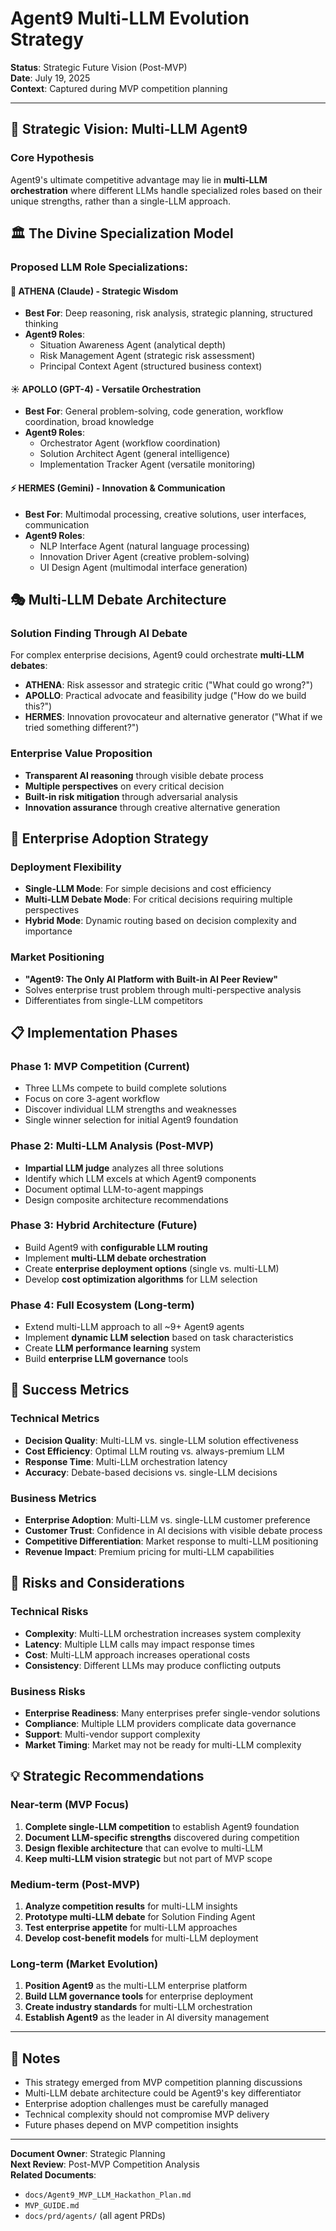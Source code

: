 # Agent9 Multi-LLM Evolution Strategy

**Status**: Strategic Future Vision (Post-MVP)  
**Date**: July 19, 2025  
**Context**: Captured during MVP competition planning  

---

## 🎯 **Strategic Vision: Multi-LLM Agent9**

### **Core Hypothesis**
Agent9's ultimate competitive advantage may lie in **multi-LLM orchestration** where different LLMs handle specialized roles based on their unique strengths, rather than a single-LLM approach.

## 🏛️ **The Divine Specialization Model**

### **Proposed LLM Role Specializations:**

#### **🦉 ATHENA (Claude) - Strategic Wisdom**
- **Best For**: Deep reasoning, risk analysis, strategic planning, structured thinking
- **Agent9 Roles**: 
  - Situation Awareness Agent (analytical depth)
  - Risk Management Agent (strategic risk assessment)
  - Principal Context Agent (structured business context)

#### **☀️ APOLLO (GPT-4) - Versatile Orchestration**
- **Best For**: General problem-solving, code generation, workflow coordination, broad knowledge
- **Agent9 Roles**:
  - Orchestrator Agent (workflow coordination)
  - Solution Architect Agent (general intelligence)
  - Implementation Tracker Agent (versatile monitoring)

#### **⚡ HERMES (Gemini) - Innovation & Communication**
- **Best For**: Multimodal processing, creative solutions, user interfaces, communication
- **Agent9 Roles**:
  - NLP Interface Agent (natural language processing)
  - Innovation Driver Agent (creative problem-solving)
  - UI Design Agent (multimodal interface generation)

## 🎭 **Multi-LLM Debate Architecture**

### **Solution Finding Through AI Debate**
For complex enterprise decisions, Agent9 could orchestrate **multi-LLM debates**:

- **ATHENA**: Risk assessor and strategic critic ("What could go wrong?")
- **APOLLO**: Practical advocate and feasibility judge ("How do we build this?")
- **HERMES**: Innovation provocateur and alternative generator ("What if we tried something different?")

### **Enterprise Value Proposition**
- **Transparent AI reasoning** through visible debate process
- **Multiple perspectives** on every critical decision
- **Built-in risk mitigation** through adversarial analysis
- **Innovation assurance** through creative alternative generation

## 🏢 **Enterprise Adoption Strategy**

### **Deployment Flexibility**
- **Single-LLM Mode**: For simple decisions and cost efficiency
- **Multi-LLM Debate Mode**: For critical decisions requiring multiple perspectives
- **Hybrid Mode**: Dynamic routing based on decision complexity and importance

### **Market Positioning**
- **"Agent9: The Only AI Platform with Built-in AI Peer Review"**
- Solves enterprise trust problem through multi-perspective analysis
- Differentiates from single-LLM competitors

## 📋 **Implementation Phases**

### **Phase 1: MVP Competition (Current)**
- Three LLMs compete to build complete solutions
- Focus on core 3-agent workflow
- Discover individual LLM strengths and weaknesses
- Single winner selection for initial Agent9 foundation

### **Phase 2: Multi-LLM Analysis (Post-MVP)**
- **Impartial LLM judge** analyzes all three solutions
- Identify which LLM excels at which Agent9 components
- Document optimal LLM-to-agent mappings
- Design composite architecture recommendations

### **Phase 3: Hybrid Architecture (Future)**
- Build Agent9 with **configurable LLM routing**
- Implement **multi-LLM debate orchestration**
- Create **enterprise deployment options** (single vs. multi-LLM)
- Develop **cost optimization algorithms** for LLM selection

### **Phase 4: Full Ecosystem (Long-term)**
- Extend multi-LLM approach to all ~9+ Agent9 agents
- Implement **dynamic LLM selection** based on task characteristics
- Create **LLM performance learning** system
- Build **enterprise LLM governance** tools

## 🎯 **Success Metrics**

### **Technical Metrics**
- **Decision Quality**: Multi-LLM vs. single-LLM solution effectiveness
- **Cost Efficiency**: Optimal LLM routing vs. always-premium LLM
- **Response Time**: Multi-LLM orchestration latency
- **Accuracy**: Debate-based decisions vs. single-LLM decisions

### **Business Metrics**
- **Enterprise Adoption**: Multi-LLM vs. single-LLM customer preference
- **Customer Trust**: Confidence in AI decisions with visible debate process
- **Competitive Differentiation**: Market response to multi-LLM positioning
- **Revenue Impact**: Premium pricing for multi-LLM capabilities

## 🚨 **Risks and Considerations**

### **Technical Risks**
- **Complexity**: Multi-LLM orchestration increases system complexity
- **Latency**: Multiple LLM calls may impact response times
- **Cost**: Multi-LLM approach increases operational costs
- **Consistency**: Different LLMs may produce conflicting outputs

### **Business Risks**
- **Enterprise Readiness**: Many enterprises prefer single-vendor solutions
- **Compliance**: Multiple LLM providers complicate data governance
- **Support**: Multi-vendor support complexity
- **Market Timing**: Market may not be ready for multi-LLM complexity

## 💡 **Strategic Recommendations**

### **Near-term (MVP Focus)**
1. **Complete single-LLM competition** to establish Agent9 foundation
2. **Document LLM-specific strengths** discovered during competition
3. **Design flexible architecture** that can evolve to multi-LLM
4. **Keep multi-LLM vision strategic** but not part of MVP scope

### **Medium-term (Post-MVP)**
1. **Analyze competition results** for multi-LLM insights
2. **Prototype multi-LLM debate** for Solution Finding Agent
3. **Test enterprise appetite** for multi-LLM approaches
4. **Develop cost-benefit models** for multi-LLM deployment

### **Long-term (Market Evolution)**
1. **Position Agent9** as the multi-LLM enterprise platform
2. **Build LLM governance tools** for enterprise deployment
3. **Create industry standards** for multi-LLM orchestration
4. **Establish Agent9** as the leader in AI diversity management

---

## 📝 **Notes**

- This strategy emerged from MVP competition planning discussions
- Multi-LLM debate architecture could be Agent9's key differentiator
- Enterprise adoption challenges must be carefully managed
- Technical complexity should not compromise MVP delivery
- Future phases depend on MVP competition insights

---

**Document Owner**: Strategic Planning  
**Next Review**: Post-MVP Competition Analysis  
**Related Documents**: 
- `docs/Agent9_MVP_LLM_Hackathon_Plan.md`
- `MVP_GUIDE.md`
- `docs/prd/agents/` (all agent PRDs)
